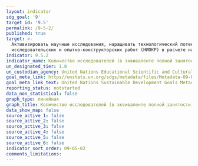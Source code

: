 ```yaml
---
layout: indicator
sdg_goal: '9'
target_id: '9.5'
permalink: /9-5-2/
published: true
target: >-
  Активизировать научные исследования, наращивать технологический потенциал промышленных секторов во всех странах, особенно развивающихся странах, в том числе путем стимулирования к 2030 году инновационной деятельности и значительного увеличения числа работников в сфере научно-
  исследовательских и опытно-конструкторских работ (НИОКР) в расчете на 1 миллион человек, а также государственных и частных расходов на НИОКР
indicator: 9.5.2
indicator_name: Количество исследователей (в эквиваленте полной занятости) на миллион жителей
un_designated_tier: 1.0
un_custodian_agency: United Nations Educational Scientific and Cultural Organization (UNESCO)
goal_meta_link: https//unstats.un.org/sdgs/metadata/files/Metadata-09-05-02.pdf
goal_meta_link_text: United Nations Sustainable Development Goals Metadata (PDF 382 KB)
reporting_status: notstarted
data_non_statistical: false
graph_type: линейная
graph_title: Количество исследователей (в эквиваленте полной занятости) на миллион жителей
data_show_map: false
source_active_1: false
source_active_2: false
source_active_3: false
source_active_4: false
source_active_5: false
source_active_6: false
indicator_sort_order: 09-05-02
comments_limitations: 
---
```

